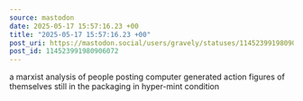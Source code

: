 ```yaml
---
source: mastodon
date: 2025-05-17 15:57:16.23 +00
title: "2025-05-17 15:57:16.23 +00"
post_uri: https://mastodon.social/users/gravely/statuses/114523991980906072
post_id: 114523991980906072
---
```

a marxist analysis of people posting computer generated action figures of themselves still in the packaging in hyper-mint condition


